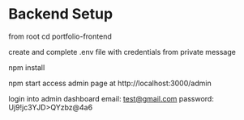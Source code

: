 # Backend Setup
from root 
cd portfolio-frontend

create and complete .env file with credentials from private message

npm install



npm start
access admin page at http://localhost:3000/admin

login into admin dashboard
        email:     test@gmail.com
        password:  Uj9!jc3YJD>QYzbz@4a6